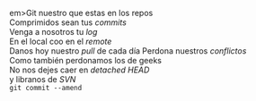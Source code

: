 <p>em>Git</em> nuestro que estas en los repos<br />
Comprimidos sean tus <em>commits</em><br />
Venga a nosotros tu <em>log</em><br />
En el local coo en el <em>remote</em><br /> 
Danos hoy nuestro <em>pull</em> de cada día
Perdona nuestros <em>conflictos</em><br />
Como también perdonamos los de geeks<br />
No nos dejes caer en <em>detached HEAD</em><br />
y libranos de <em>SVN</em><br />
<code>git commit --amend<code></p>
